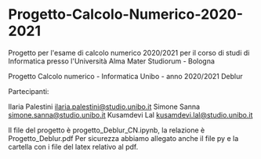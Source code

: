 # Progetto-Calcolo-Numerico-2020-2021
Progetto per l'esame di calcolo numerico 2020/2021 per il corso di studi di Informatica presso l'Università Alma Mater Studiorum - Bologna

Progetto Calcolo numerico - Informatica Unibo - anno 2020/2021
Deblur

Partecipanti:

Ilaria Palestini 		ilaria.palestini@studio.unibo.it
Simone Sanna 				simone.sanna@studio.unibo.it
Kusamdevi Lal				kusamdevi.lal@studio.unibo.it

Il file del progetto è progetto_Deblur_CN.ipynb, la relazione è Progetto_Deblur.pdf
Per sicurezza abbiamo allegato anche il file py e la cartella con i file del latex relativo al pdf.
